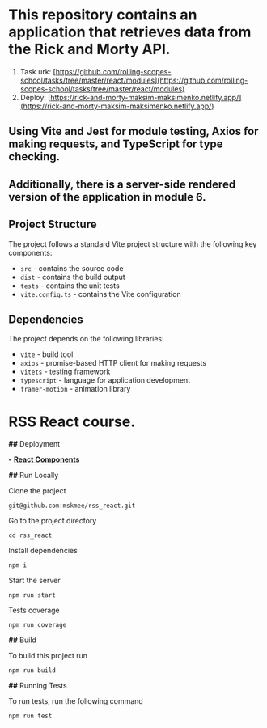 # This repository contains an application that retrieves data from the Rick and Morty API.
1. Task urk: [https://github.com/rolling-scopes-school/tasks/tree/master/react/modules](https://github.com/rolling-scopes-school/tasks/tree/master/react/modules)
2. Deploy: [https://rick-and-morty-maksim-maksimenko.netlify.app/](https://rick-and-morty-maksim-maksimenko.netlify.app/)

## Using Vite and Jest for module testing, Axios for making requests, and TypeScript for type checking. 
## Additionally, there is a server-side rendered version of the application in module 6.

## Project Structure

The project follows a standard Vite project structure with the following key components:

* `src` - contains the source code
* `dist` - contains the build output
* `tests` - contains the unit tests
* `vite.config.ts` - contains the Vite configuration

## Dependencies

The project depends on the following libraries:

* `vite` - build tool
* `axios` - promise-based HTTP client for making requests
* `vitets` - testing framework
* `typescript` - language for application development
* `framer-motion` - animation library

# RSS React course.

**##** Deployment

**-** [**React Components**](https://react-module1.netlify.app/)

**##** Run Locally

Clone the project

```
git@github.com:mskmee/rss_react.git
```

Go to the project directory

```
cd rss_react
```

Install dependencies

```
npm i
```

Start the server

```
npm run start
```

Tests coverage

```
npm run coverage
```

**##** Build

To build this project run

```
npm run build
```

**##** Running Tests

To run tests, run the following command

```
npm run test
```
